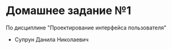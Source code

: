 # Домашнее задание №1
По дисциплине "Проектирование интерфейса пользователя"
- Супрун Данила Николаевич
